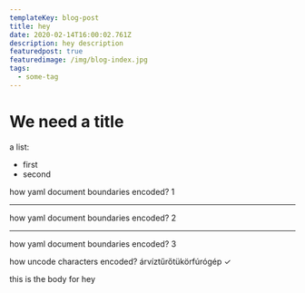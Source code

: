 ```yaml
---
templateKey: blog-post
title: hey
date: 2020-02-14T16:00:02.761Z
description: hey description
featuredpost: true
featuredimage: /img/blog-index.jpg
tags:
  - some-tag
---
```

# We need a title

a list:
- first
- second

how yaml document boundaries encoded? 1

---

how yaml document boundaries encoded? 2

---

how yaml document boundaries encoded? 3

how uncode characters encoded? árvíztűrőtükörfúrógép ✓

this is the body for hey
